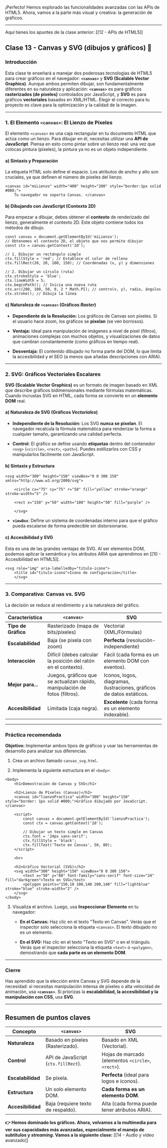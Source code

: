 ¡Perfecto! Hemos explorado las funcionalidades avanzadas con las APIs de HTML5. Ahora, vamos a la parte más visual y creativa: la generación de gráficos.

---

Aquí tienes los apuntes de la clase anterior: [[12 - APIs de HTML5]]

## Clase 13 - Canvas y SVG (dibujos y gráficos) 🎨

### Introducción

Esta clase te enseñará a manejar dos poderosas tecnologías de HTML5 para crear gráficos en el navegador: **`<canvas>`** y **SVG (Scalable Vector Graphics)**. Aunque ambos permiten dibujar, son fundamentalmente diferentes en su naturaleza y aplicación: **`<canvas>`** es para gráficos **rasterizados (de píxeles)** controlados por JavaScript, y **SVG** es para gráficos **vectoriales** basados en XML/HTML. Elegir el correcto para tu proyecto es clave para la optimización y la calidad de la imagen.

---

### 1. El Elemento `<canvas>`: El Lienzo de Píxeles

El elemento `<canvas>` es una caja rectangular en tu documento HTML que actúa como un lienzo. Para dibujar en él, necesitas utilizar una **API de JavaScript**. Piensa en esto como pintar sobre un lienzo real: una vez que colocas pintura (píxeles), la pintura ya no es un objeto independiente.

#### a) Sintaxis y Preparación

La etiqueta HTML solo define el espacio. Los atributos de ancho y alto son cruciales, ya que definen el número de píxeles del lienzo.

```
<canvas id="miLienzo" width="400" height="200" style="border:1px solid #000;">
    Tu navegador no soporta Canvas. </canvas>
```

#### b) Dibujando con JavaScript (Contexto 2D)

Para empezar a dibujar, debes obtener el **contexto** de renderizado del lienzo, generalmente el contexto 2D. Este objeto contiene todos los métodos de dibujo.

```
const canvas = document.getElementById('miLienzo');
// Obtenemos el contexto 2D, el objeto que nos permite dibujar
const ctx = canvas.getContext('2d');

// 1. Dibujar un rectángulo simple
ctx.fillStyle = 'red'; // Establece el color de relleno
ctx.fillRect(20, 20, 100, 150); // Coordenadas (x, y) y dimensiones

// 2. Dibujar un círculo (ruta)
ctx.strokeStyle = 'blue';
ctx.lineWidth = 5;
ctx.beginPath(); // Inicia una nueva ruta
ctx.arc(200, 100, 50, 0, 2 * Math.PI); // centro(x, y), radio, ángulos
ctx.stroke(); // Dibuja la línea
```

#### c) Naturaleza de `<canvas>` (Gráficos _Raster_)

- **Dependiente de la Resolución:** Los gráficos de Canvas son píxeles. Si el usuario hace zoom, los gráficos se **pixelan** (se ven borrosos).
    
- **Ventaja:** Ideal para manipulación de imágenes a nivel de píxel (filtros), animaciones complejas con muchos objetos, y visualizaciones de datos que cambian constantemente (como gráficos en tiempo real).
    
- **Desventaja:** El contenido dibujado no forma parte del DOM, lo que limita la accesibilidad y el SEO (a menos que añadas descripciones con ARIA).
    

---

### 2. SVG: Gráficos Vectoriales Escalares

**SVG (Scalable Vector Graphics)** es un formato de imagen basado en XML que describe gráficos bidimensionales mediante fórmulas matemáticas. Cuando incrustas SVG en HTML, cada forma se convierte en un **elemento DOM** real.

#### a) Naturaleza de SVG (Gráficos _Vectoriales_)

- **Independiente de la Resolución:** Los SVG **nunca se pixelan**. El navegador recalcula la fórmula matemática para renderizar la forma a cualquier tamaño, garantizando una calidad perfecta.
    
- **Control:** El gráfico se define usando **etiquetas** dentro del contenedor `<svg>` (`<circle>`, `<rect>`, `<path>`). Puedes estilizarlos con CSS y manipularlos fácilmente con JavaScript.
    

#### b) Sintaxis y Estructura

```
<svg width="300" height="150" viewBox="0 0 300 150" xmlns="http://www.w3.org/2000/svg">
    
    <circle cx="75" cy="75" r="50" fill="yellow" stroke="orange" stroke-width="5" />
    
    <rect x="150" y="50" width="100" height="50" fill="purple" />

    </svg>
```

- **`viewBox`**: Define un sistema de coordenadas interno para que el gráfico pueda escalarse de forma predecible sin distorsionarse.
    

#### c) Accesibilidad y SVG

Esta es una de las grandes ventajas de SVG. Al ser elementos DOM, podemos aplicar la semántica y los atributos ARIA que aprendimos en [[10 - Accesibilidad en HTML5]].

```
<svg role="img" aria-labelledby="titulo-icono">
    <title id="titulo-icono">Icono de configuración</title>
    </svg>
```

---

### 3. Comparativa: Canvas vs. SVG

La decisión se reduce al rendimiento y a la naturaleza del gráfico.

|Característica|`<canvas>`|SVG|
|---|---|---|
|**Tipo de Gráfico**|Rasterizado (mapa de bits/píxeles)|Vectorial (XML/Fórmulas)|
|**Escalabilidad**|Baja (se pixela con zoom)|**Perfecta** (resolución-independiente)|
|**Interacción**|Difícil (debes calcular la posición del ratón en el contexto).|Fácil (cada forma es un elemento DOM con eventos).|
|**Mejor para...**|Juegos, gráficos que se actualizan rápido, manipulación de fotos (filtros).|Iconos, logos, diagramas, ilustraciones, gráficos de datos estáticos.|
|**Accesibilidad**|Limitada (caja negra).|**Excelente** (cada forma es un elemento indexable).|

---

### Práctica recomendada

**Objetivo:** Implementar ambos tipos de gráficos y usar las herramientas de desarrollo para analizar sus diferencias.

1. Crea un archivo llamado `canvas_svg.html`.
    
2. Implementa la siguiente estructura en el `<body>`:
    

```
<body>
    <h1>Demostración de Canvas y SVG</h1>

    <h2>Lienzo de Píxeles (Canvas)</h2>
    <canvas id="lienzoPractica" width="300" height="150" style="border: 1px solid #000;">Gráfico dibujado por JavaScript.</canvas>
    
    <script>
        const canvas = document.getElementById('lienzoPractica');
        const ctx = canvas.getContext('2d');
        
        // Dibujar un texto simple en Canvas
        ctx.font = '24px sans-serif';
        ctx.fillStyle = 'black';
        ctx.fillText('Texto en Canvas', 50, 80);
    </script>

    <hr>

    <h2>Gráfico Vectorial (SVG)</h2>
    <svg width="300" height="150" viewBox="0 0 300 150">
        <text x="50" y="80" font-family="sans-serif" font-size="24" fill="darkgreen">Texto en SVG</text>
        <polygon points="150,10 100,140 200,140" fill="lightblue" stroke="blue" stroke-width="2" />
    </svg>
</body>
```

3. Visualiza el archivo. Luego, usa **Inspeccionar Elemento** en tu navegador:
    
    - **En el Canvas:** Haz clic en el texto "Texto en Canvas". Verás que el inspector solo selecciona la etiqueta `<canvas>`. El texto dibujado no es un elemento.
        
    - **En el SVG:** Haz clic en el texto "Texto en SVG" o en el triángulo. Verás que el inspector selecciona la etiqueta `<text>` o `<polygon>`, demostrando que **cada parte es un elemento DOM**.
        

---

### Cierre

Has aprendido que la elección entre Canvas y SVG depende de la necesidad: si necesitas manipulación intensa de píxeles o alta velocidad de animación, usa **`<canvas>`**. Si priorizas la **escalabilidad, la accesibilidad y la manipulación con CSS**, usa **SVG**.

---

## Resumen de puntos claves

|Concepto|`<canvas>`|SVG|
|---|---|---|
|**Naturaleza**|Basado en píxeles (Rasterizado).|Basado en XML (Vectorial).|
|**Control**|API de JavaScript (`ctx.fillRect`).|Hojas de marcado (elementos `<circle>`, `<rect>`).|
|**Escalabilidad**|Se pixela.|**Perfecta** (ideal para logos e iconos).|
|**Estructura**|Un solo elemento DOM.|**Cada forma es un elemento DOM**.|
|**Accesibilidad**|Baja (requiere texto de respaldo).|Alta (cada forma puede tener atributos ARIA).|

**👉 Hemos dominado los gráficos. Ahora, volvamos a la multimedia para ver sus capacidades más avanzadas, especialmente el manejo de subtítulos y _streaming_. Vamos a la siguiente clase:** [[14 - Audio y video avanzado]]